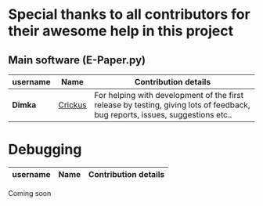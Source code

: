 # Special thanks to all contributors for their awesome help in this project

## Main software (E-Paper.py)

| username | Name | Contribution details |
| --- | --- | --- |
| **Dimka** | [Crickus](https://github.com/Crickus) | For helping with development of the first release by testing, giving lots of feedback, bug reports, issues, suggestions etc..|


# Debugging
| username | Name | Contribution details |
| --- | --- | --- |
Coming soon
